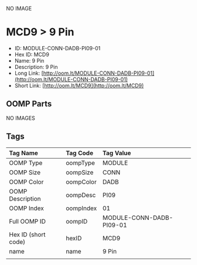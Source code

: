 


  
NO IMAGE  
# MCD9 > 9 Pin

- ID: MODULE-CONN-DADB-PI09-01
- Hex ID: MCD9
- Name: 9 Pin
- Description: 9 Pin
- Long Link: [http://oom.lt/MODULE-CONN-DADB-PI09-01](http://oom.lt/MODULE-CONN-DADB-PI09-01)
- Short Link: [http://oom.lt/MCD9](http://oom.lt/MCD9)

## OOMP Parts
  
NO IMAGES  
## Tags
  

|Tag Name|Tag Code|Tag Value|
| :--- | :--- | :--- |
|OOMP Type|oompType|MODULE|
|OOMP Size|oompSize|CONN|
|OOMP Color|oompColor|DADB|
|OOMP Description|oompDesc|PI09|
|OOMP Index|oompIndex|01|
|Full OOMP ID|oompID|MODULE-CONN-DADB-PI09-01|
|Hex ID (short code)|hexID|MCD9|
|name|name|9 Pin|
||||
